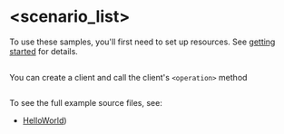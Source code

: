 # <scenario_list>

To use these samples, you'll first need to set up resources. See [getting started](https://github.com/Azure/azure-sdk-for-net/blob/main/sdk/searchdpg/Azure.Search.Documents/README.md#getting-started) for details.

## <scenario>

You can create a client and call the client's `<operation>` method

```C# Snippet:Azure_Search_Documents_Scenario
```

To see the full example source files, see:
* [HelloWorld](https://github.com/Azure/azure-sdk-for-net/blob/main/sdk/searchdpg/Azure.Search.Documents/tests/Samples/Sample1_HelloWorld.cs))

<!-- please refer to <https://github.com/Azure/azure-sdk-for-net/main/sdk/template/Azure.Template/samples/Sample1_HelloWorld.md> to write sample readme file. -->